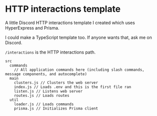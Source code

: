 # HTTP interactions template

A little Discord HTTP interactions template I created which uses HyperExpress and Prisma.

I could make a TypeScript template too. If anyone wants that, ask me on Discord.

`/interactions` is the HTTP interactions path.

```
src
  commands
    // All application commands here (including slash commands, message components, and autocomplete)
  main
    clusters.js // Clusters the web server
    index.js // Loads .env and this is the first file ran
    listen.js // Listens web server
    routes.js // Loads routes
  util
    loader.js // Loads commands
    prisma.js // Initializes Prisma client
```